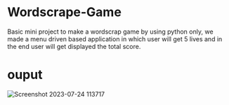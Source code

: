 # Wordscrape-Game

Basic mini project to make a wordscrap game by using python only,
we made a menu driven based application in which user will get 5 lives and in the end user will get displayed the total score.

# ouput

![Screenshot 2023-07-24 113717](https://github.com/iam-Akashgiri/Wordscrape-Game/assets/136268468/d343d35a-3d79-475c-800d-6a95d2b2d457)
